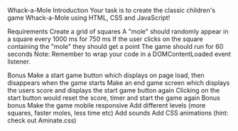 Whack-a-Mole
Introduction
Your task is to create the classic children's game Whack-a-Mole using HTML, CSS and JavaScript!

Requirements
Create a grid of squares
A "mole" should randomly appear in a square every 1000 ms for 750 ms
If the user clicks on the square containing the "mole" they should get a point
The game should run for 60 seconds
Note: Remember to wrap your code in a DOMContentLoaded event listener.

Bonus
Make a start game button which displays on page load, then disappears when the game starts
Make an end game screen which displays the users score and displays the start game button again
Clicking on the start button would reset the score, timer and start the game again
Bonus bonus
Make the game mobile responsive
Add different levels (more squares, faster moles, less time etc)
Add sounds
Add CSS animations (hint: check out Aminate.css)
